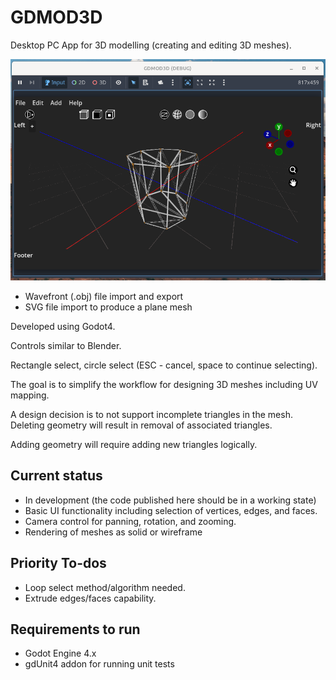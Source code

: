 # GDMOD3D

Desktop PC App for 3D modelling (creating and editing 3D meshes).

![Screenshot](docs/screenshot.png)

* Wavefront (.obj) file import and export
* SVG file import to produce a plane mesh

Developed using Godot4.

Controls similar to Blender.

Rectangle select, circle select (ESC - cancel, space to continue selecting).

The goal is to simplify the workflow for designing 3D meshes including UV mapping.

A design decision is to not support incomplete triangles in the mesh. Deleting geometry will result in removal of associated triangles.

Adding geometry will require adding new triangles logically.

## Current status

* In development (the code published here should be in a working state)
* Basic UI functionality including selection of vertices, edges, and faces.
* Camera control for panning, rotation, and zooming.
* Rendering of meshes as solid or wireframe

## Priority To-dos

* Loop select method/algorithm needed.
* Extrude edges/faces capability.

## Requirements to run

* Godot Engine 4.x
* gdUnit4 addon for running unit tests

